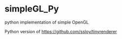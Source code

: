 # simpleGL_Py
python implementation of simple OpenGL

Python version of https://github.com/ssloy/tinyrenderer
